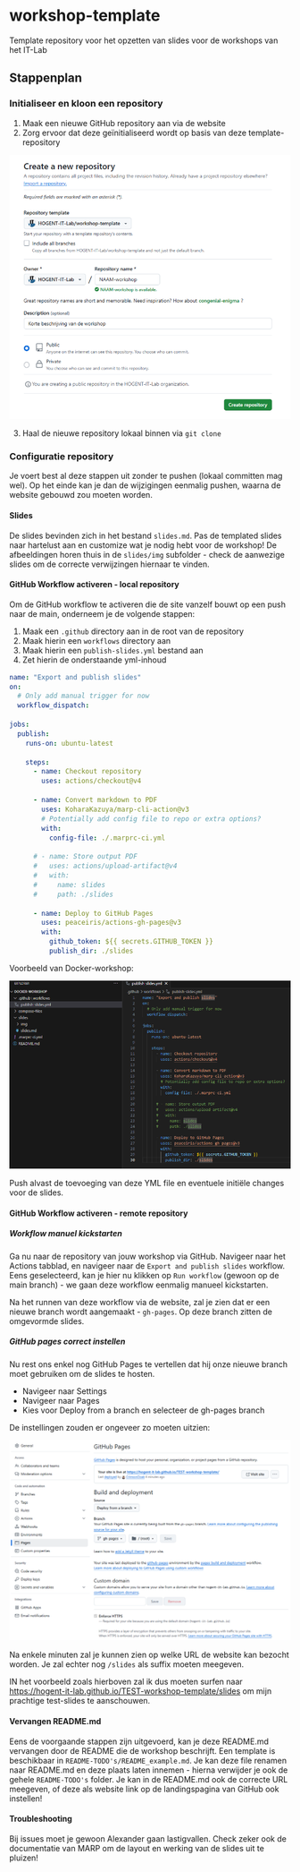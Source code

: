 # workshop-template

Template repository voor het opzetten van slides voor de workshops van het IT-Lab

## Stappenplan

### Initialiseer en kloon een repository

1. Maak een nieuwe GitHub repository aan via de website
2. Zorg ervoor dat deze geïnitialiseerd wordt op basis van deze template-repository

![Aanmaken repository uit template](./README-TODO's/img/create-new-repo-from-template.png)

3. Haal de nieuwe repository lokaal binnen via `git clone`

### Configuratie repository

Je voert best al deze stappen uit zonder te pushen (lokaal committen mag wel). Op het einde kan je dan de wijzigingen eenmalig pushen, waarna de website gebouwd zou moeten worden.

#### Slides

De slides bevinden zich in het bestand `slides.md`. Pas de templated slides naar hartelust aan en customize wat je nodig hebt voor de workshop! De afbeeldingen horen thuis in de `slides/img` subfolder - check de aanwezige slides om de correcte verwijzingen hiernaar te vinden.

#### GitHub Workflow activeren - local repository

Om de GitHub workflow te activeren die de site vanzelf bouwt op een push naar de main, onderneem je de volgende stappen:

1. Maak een `.github` directory aan in de root van de repository
2. Maak hierin een `workflows` directory aan
3. Maak hierin een `publish-slides.yml` bestand aan
4. Zet hierin de onderstaande yml-inhoud


```yml
name: "Export and publish slides"
on:
  # Only add manual trigger for now
  workflow_dispatch:

jobs:
  publish:
    runs-on: ubuntu-latest

    steps:
      - name: Checkout repository
        uses: actions/checkout@v4

      - name: Convert markdown to PDF
        uses: KoharaKazuya/marp-cli-action@v3
        # Potentially add config file to repo or extra options?
        with:
          config-file: ./.marprc-ci.yml

      # - name: Store output PDF
      #   uses: actions/upload-artifact@v4
      #   with:
      #     name: slides
      #     path: ./slides

      - name: Deploy to GitHub Pages
        uses: peaceiris/actions-gh-pages@v3
        with:
          github_token: ${{ secrets.GITHUB_TOKEN }}
          publish_dir: ./slides
```

Voorbeeld van Docker-workshop:

![Docker workshop workflow](./README-TODO's/img/docker-workshop-workflow.png)

Push alvast de toevoeging van deze YML file en eventuele initiële changes voor de slides.


#### GitHub Workflow activeren - remote repository

##### Workflow manuel kickstarten

Ga nu naar de repository van jouw workshop via GitHub. Navigeer naar het Actions tabblad, en navigeer naar de `Export and publish slides` workflow. Eens geselecteerd, kan je hier nu klikken op `Run workflow` (gewoon op de main branch) - we gaan deze workflow eenmalig manueel kickstarten.

Na het runnen van deze workflow via de website, zal je zien dat er een nieuwe branch wordt aangemaakt - `gh-pages`. Op deze branch zitten de omgevormde slides.

##### GitHub pages correct instellen

Nu rest ons enkel nog GitHub Pages te vertellen dat hij onze nieuwe branch moet gebruiken om de slides te hosten. 

- Navigeer naar Settings
- Navigeer naar Pages
- Kies voor Deploy from a branch en selecteer de gh-pages branch 

De instellingen zouden er ongeveer zo moeten uitzien:

![Preview GitHub Pages](./README-TODO's/img/gh-pages-example.png)

Na enkele minuten zal je kunnen zien op welke URL de website kan bezocht worden. Je zal echter nog `/slides` als suffix moeten meegeven.

IN het voorbeeld zoals hierboven zal ik dus moeten surfen naar https://hogent-it-lab.github.io/TEST-workshop-template/slides om mijn prachtige test-slides te aanschouwen.

#### Vervangen README.md

Eens de voorgaande stappen zijn uitgevoerd, kan je deze README.md vervangen door de README die de workshop beschrijft. Een template is beschikbaar in `README-TODO's/README_example.md`. Je kan deze file renamen naar README.md en deze plaats laten innemen - hierna verwijder je ook de gehele `README-TODO's` folder. Je kan in de README.md ook de correcte URL meegeven, of deze als website link op de landingspagina van GitHub ook instellen!

#### Troubleshooting 

Bij issues moet je gewoon Alexander gaan lastigvallen. Check zeker ook de documentatie van MARP om de layout en werking van de slides uit te pluizen!
